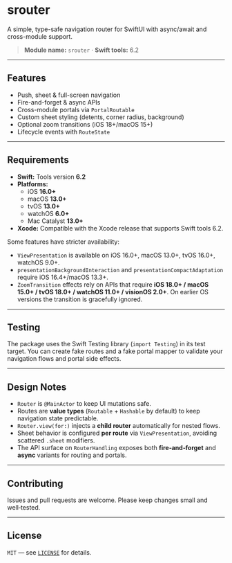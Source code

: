 # srouter

A simple, type-safe navigation router for SwiftUI with async/await and cross-module support.

> **Module name:** `srouter` · **Swift tools:** 6.2

---

## Features

- Push, sheet & full-screen navigation  
- Fire-and-forget & async APIs  
- Cross-module portals via `PortalRoutable`  
- Custom sheet styling (detents, corner radius, background)  
- Optional zoom transitions (iOS 18+/macOS 15+)  
- Lifecycle events with `RouteState`

---

## Requirements

- **Swift:** Tools version **6.2**
- **Platforms:**
  - iOS **16.0+**
  - macOS **13.0+**
  - tvOS **13.0+**
  - watchOS **6.0+**
  - Mac Catalyst **13.0+**
- **Xcode:** Compatible with the Xcode release that supports Swift tools 6.2.

Some features have stricter availability:
- `ViewPresentation` is available on iOS 16.0+, macOS 13.0+, tvOS 16.0+, watchOS 9.0+.
- `presentationBackgroundInteraction` and `presentationCompactAdaptation` require iOS 16.4+/macOS 13.3+.
- `ZoomTransition` effects rely on APIs that require **iOS 18.0+ / macOS 15.0+ / tvOS 18.0+ / watchOS 11.0+ / visionOS 2.0+**. On earlier OS versions the transition is gracefully ignored.

---

## Testing

The package uses the Swift Testing library (`import Testing`) in its test target. You can create fake routes and a fake portal mapper to validate your navigation flows and portal side effects.

---

## Design Notes

- `Router` is `@MainActor` to keep UI mutations safe.
- Routes are **value types** (`Routable` + `Hashable` by default) to keep navigation state predictable.
- `Router.view(for:)` injects a **child router** automatically for nested flows.
- Sheet behavior is configured **per route** via `ViewPresentation`, avoiding scattered `.sheet` modifiers.
- The API surface on `RouterHandling` exposes both **fire‑and‑forget** and **async** variants for routing and portals.

---

## Contributing

Issues and pull requests are welcome. Please keep changes small and well‑tested.

---

## License

`MIT` — see [`LICENSE`](LICENSE) for details.
